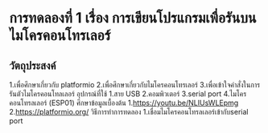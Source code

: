 # การทดลองที่ 1 เรื่อง การเขียนโปรแกรมเพื่อรันบนไมโครคอนโทรเลอร์
## วัตถุประสงค์
1.เพื่อศึกษาเกี่ยวกับ platformio
2.เพื่อศึกษาเกี่ยวกับไมโครคอนโทรเลอร์
3.เพื่อเข้าใจคำสั่งในการรันตัวไมโครคอนโทลเลอร์
อุปกรณ์ที่ใช้
1.สาย USB
2.คอมพิวเตอร์
3.serial port
4.ไมโครคอนโทรลเลอร์ (ESP01)
ศึกษาข้อมูลเบื้องต้น
1.https://youtu.be/NLIUsWLEpmg
2.https://platformio.org/
วิธีการทำการทดลอง
1.เชื่อมไมโครคอนโทรลเลอร์เข้ากับserial port
